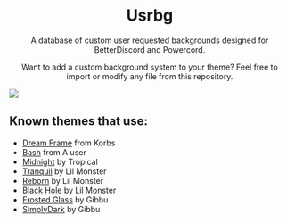 <h1 align="center">Usrbg</h1>
<p align="center">A database of custom user requested backgrounds designed for BetterDiscord and Powercord.</p>
<p align="center">Want to add a custom background system to your theme? Feel free to import or modify any file from this repository.</p>

![](https://i.imgur.com/Zf2ZnkJ.png)
## Known themes that use:
* [Dream Frame](https://github.com/dream-frame/Dream-Frame) from Korbs
* [Bash](https://github.com/A-User-s-Discord-Themes/Bash/) from A user
* [Midnight](https://tropix126.github.io/BetterDiscordStuff/midnight/) by Tropical
* [Tranquil](http://github.com/monstrousdev/themes/blob/master/phoenix-bundle/) by Lil Monster
* [Reborn](http://github.com/monstrousdev/themes/blob/master/phoenix-bundle/) by Lil Monster
* [Black Hole](https://github.com/monstrousdev/themes/tree/master/black-hole) by Lil Monster
* [Frosted Glass](https://github.com/gibbu/BetterDiscord-Themes/tree/master/) by Gibbu
* [SimplyDark](https://github.com/gibbu/BetterDiscord-Themes/tree/master/) by Gibbu
